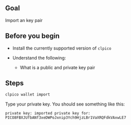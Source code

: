 ## Goal

Import an key pair

## Before you begin

* Install the currently supported version of `clpico`

* Understand the following:
  * What is a public and private key pair

## Steps

```sh
clpico wallet import
```

Type your private key. You should see something like this:

```console
private key: imported private key for: PICO8FBXJUfbANf3xeDWPoJxnip3Ych9HjzLBr1VaXRQFdkVAxwLE7
```
